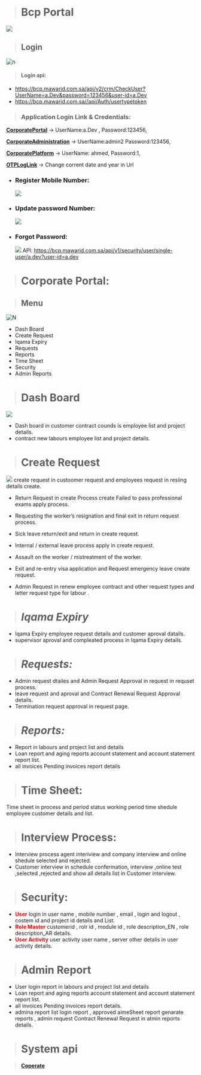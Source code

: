 ># **Bcp Portal** #
![](https://bcp.mawarid.com.sa/UI/assets/images/mawarid-logo-2.png)
>## **Login**
![n](./BCP%20imgs/Login%20page.png)

>#### Login api:
 - https://bcp.mawarid.com.sa/api/v2/crm/CheckUser?UserName=a.Dev&password=123456&user-id=a.Dev
- https://bcp.mawarid.com.sa//api/Auth/usertypetoken 
> ### Application  Login Link & Credentials:


[**CorporatePortal**](https://bcp.mawarid.com.sa/UI/#/CorporatePortal/home)  → UserName:a.Dev , Password:123456,

[ **CorporateAdministration**](https://bcp.mawarid.com.sa/UI/#/Administration/dashboard) → UserName:admin2 Password:123456,

[ **CorporatePlatform**](https://bcp.mawarid.com.sa/UI/#/) → UserName: ahmed, Password:1,

[ **OTPLogLink**](https://bcp.mawarid.com.sa/logs/SMSLogger20231215.txt) → Change corrent date and year in Url

   - ### Register Mobile Number: ###
      ![](./BCP%20imgs/Register%20mobile%20numbeR.png)
   - ### Update password Number: ###
      ![](./BCP%20imgs/Update%20mobile%20number.png)
   - ### Forgot Password: ###
      ![](./BCP%20imgs/Forgot%20password.png)
   API:
   https://bcp.mawarid.com.sa/api/v1/security/user/single-user/a.dev?user-id=a.dev

 

># **Corporate Portal**:

> ## Menu
 ![N](./BCP%20imgs/menu.png)
   - Dash Board
   - Create Request
   - Iqama Expiry
   - Requests
   - Reports 
   - Time Sheet
   - Security
   - Admin Reports
># **Dash Board** #
![](./BCP%20imgs/dash%20board.png)
  - Dash board in customer contract counds  is  employee list and project details.
  - contract new labours employee list and project details.
># **Create Request** #
  ![](./BCP%20imgs/Create%20request.png)
 create request in custoomer request and employees request in resiing details create.

  - Return Request in create Process  create Failed to pass professional exams apply process.
  - Requesting the worker’s resignation and final exit in return request process.

  - Sick leave return/exit and return  in create request.
  - Internal / external leave process apply in create request.
  - Assault on the worker / mistreatment of the worker.
  - Exit and re-entry visa application and 
Request emergency leave create request.
 
   - Admin Request in renew  employee contract and other request types and letter request type for labour .



> # *Iqama Expiry* #
  - Iqama Expiry employee request details and customer aproval datails.
  - supervisor aproval and compleated process in Iqama Expiry
details.   

> # *Requests:*

   - Admin request  dtailes and Admin Request Approval in request in requset process.
   - leave request and aproval  and Contract Renewal Request Approval details.
   - Termination request approval in request page.
> # *Reports:*
  - Report in labours and project list  and details
  - Loan report and aging reports account statement
and account statement report  list.
  - all invoices Pending invoices report details
  
> # Time Sheet: #
 Time sheet in process  and period  status working period time shedule  employee customer details and list.

> # Interview Process: # 
  - Interview process  agent interiview and company interview and online shedule selected and rejected.
  - Customer interview in schedule confermation, interview ,online test ,selected ,rejected and show all details list in Customer interview.
  
> # Security:  #      
-  <span style="color:red"> **User** </span>  login in user name , mobile number ,  email , login and logout , costem id and project id details and List.
-  <span style="color:red"> **Role Master** </span> customerid ,  rolr id , module id , role description_EN , role description_AR details.
- <span style="color:red"> **User Activity** </span>   user activity  user name , server other detalis in user activity details.

> # Admin Report #
 - User login report in labours and project list  and details
  - Loan report and aging reports account statement
and account statement report  list.
  - all invoices Pending invoices report details.
  - admina report list  login report , approved aimeSheet report genarate reports , admin request
   Contract Renewal Request in atmin reports details. 



  

> # System api #


>  [ **Coperate** ](./bcp%20portal.postman_collection.json)
   
 